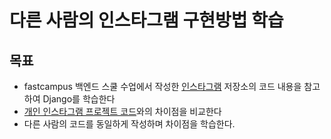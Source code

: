 # 다른 사람의 인스타그램 구현방법 학습

## 목표
- fastcampus 백엔드 스쿨 수업에서 작성한 [인스타그램](https://github.com/Fastcampus-WPS-5th/Instagram) 저장소의 코드 내용을 참고하여 Django를 학습한다
- [개인 인스타그램 프로젝트 코드](https://github.com/wayhome25/Instagram)와의 차이점을 비교한다
- 다른 사람의 코드를 동일하게 작성하며 차이점을 학습한다.


